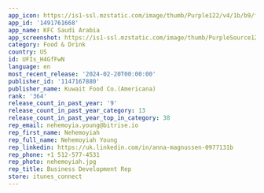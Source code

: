 ```yaml
---
app_icon: https://is1-ssl.mzstatic.com/image/thumb/Purple122/v4/1b/b9/f2/1bb9f2c1-31e5-6c98-afb4-870d0f45c838/AppIcon_KSA-0-0-1x_U007emarketing-0-7-0-0-sRGB-85-220.png/1024x1024bb.png
app_id: '1491761668'
app_name: KFC Saudi Arabia
app_screenshot: https://is1-ssl.mzstatic.com/image/thumb/PurpleSource126/v4/c5/5b/79/c55b7937-eb68-fec5-2c38-e62667455a55/a1edd4c0-5ac0-4974-a048-b4f8c99e4b4f_1.jpg/1242x2688bb.png
category: Food & Drink
country: US
id: UFIs_H4GfFwN
language: en
most_recent_release: '2024-02-20T00:00:00'
publisher_id: '1147167880'
publisher_name: Kuwait Food Co.(Americana)
rank: '364'
release_count_in_past_year: '9'
release_count_in_past_year_category: 13
release_count_in_past_year_top_in_category: 38
rep_email: nehemoyia.young@bitrise.io
rep_first_name: Nehemoyiah
rep_full_name: Nehemoyiah Young
rep_linkedin: https://uk.linkedin.com/in/anna-magnussen-0977131b
rep_phone: +1 512-577-4531
rep_photo: nehemoyiah.jpg
rep_title: Business Development Rep
store: itunes_connect
---
```

